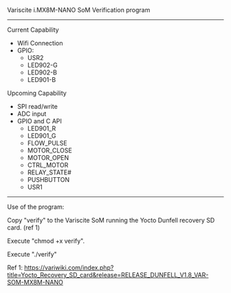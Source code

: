Variscite i.MX8M-NANO SoM Verification program

----

Current Capability

- Wifi Connection
- GPIO:
  - USR2
  - LED902-G
  - LED902-B
  - LED901-B

Upcoming Capability

- SPI read/write
- ADC input
- GPIO and C API
  - LED901_R
  - LED901_G
  - FLOW_PULSE
  - MOTOR_CLOSE
  - MOTOR_OPEN
  - CTRL_MOTOR
  - RELAY_STATE#
  - PUSHBUTTON
  - USR1

----

Use of the program:

Copy "verify" to the Variscite SoM running the Yocto Dunfell recovery SD card. (ref 1)

Execute "chmod +x verify".

Execute "./verify"


Ref 1: https://variwiki.com/index.php?title=Yocto_Recovery_SD_card&release=RELEASE_DUNFELL_V1.8_VAR-SOM-MX8M-NANO
